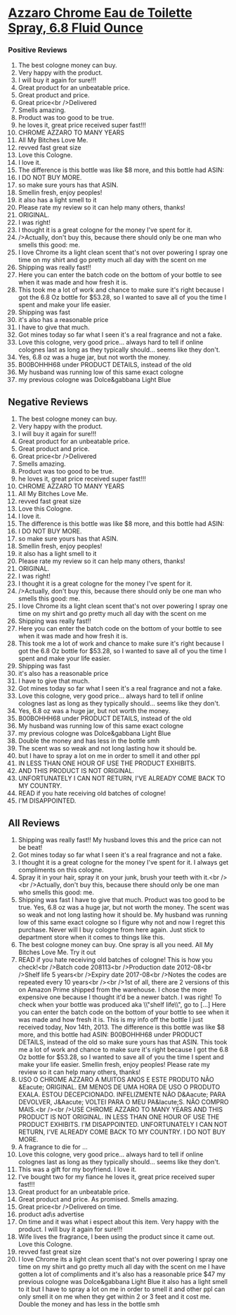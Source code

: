 # [Azzaro Chrome Eau de Toilette Spray, 6.8 Fluid Ounce](https://products.checkmycream.com/products/Azzaro-Chrome-Eau-de-Toilette-Spray-6.8-Fluid-Ounce.html)

### Positive Reviews

<ol>
      <li>The best cologne money can buy.</li>
      <li>Very happy with the product.</li>
      <li>I will buy it again for sure!!!</li>
      <li>Great product for an unbeatable price.</li>
      <li>Great product and price.  </li>
      <li>Great price&lt;br /&gt;Delivered</li>
      <li>Smells amazing.</li>
      <li>Product was too good to be true.</li>
      <li>he loves it, great price received super fast!!!</li>
      <li>CHROME AZZARO TO MANY YEARS</li>
      <li>All My Bitches Love Me.</li>
      <li>revved fast great size</li>
      <li>Love this Cologne.</li>
      <li>I love it.</li>
      <li>The difference is this bottle was like $8 more, and this bottle had ASIN:</li>
      <li>I DO NOT BUY MORE.</li>
      <li>so make sure yours has that ASIN.</li>
      <li>Smellin fresh, enjoy peoples!</li>
      <li>it also has a light smell to it</li>
      <li>Please rate my review so it can help many others, thanks!</li>
      <li>ORIGINAL.  </li>
      <li>I was right!</li>
      <li>I thought it is a great cologne for the money I&#x27;ve spent for it.</li>
      <li>/&gt;Actually, don&#x27;t buy this, because there should only be one man who smells this good: me.</li>
      <li>I love Chrome its a light clean scent that&#x27;s not over powering I spray one time on my shirt and go pretty much all day with the scent on me</li>
      <li>Shipping was really fast!!</li>
      <li>Here you can enter the batch code on the bottom of your bottle to see when it was made and how fresh it is.</li>
      <li>This took me a lot of work and chance to make sure it&#x27;s right because I got the 6.8 Oz bottle for $53.28, so I wanted to save all of you the time I spent and make your life easier.</li>
      <li>Shipping was fast</li>
      <li>it&#x27;s also has a reasonable price</li>
      <li>I have to give that much.</li>
      <li>Got mines today so far what I seen it&#x27;s a real fragrance and not a fake.</li>
      <li>Love this cologne, very good price... always hard to tell if online colognes last as long as they typically should... seems like they don&#x27;t.</li>
      <li>Yes, 6.8 oz was a huge jar, but not worth the money.</li>
      <li>B00BOHHH68 under PRODUCT DETAILS, instead of the old</li>
      <li>My husband was running low of this same exact cologne</li>
      <li>my previous cologne was Dolce&amp;gabbana Light Blue</li>
</ol>


<h2>Negative Reviews</h2>
<ol>
<li> The best cologne money can buy.</li>
<li> Very happy with the product.</li>
<li> I will buy it again for sure!!!</li>
<li> Great product for an unbeatable price.</li>
<li> Great product and price.  </li>
<li> Great price&lt;br /&gt;Delivered</li>
<li> Smells amazing.</li>
<li> Product was too good to be true.</li>
<li> he loves it, great price received super fast!!!</li>
<li> CHROME AZZARO TO MANY YEARS</li>
<li> All My Bitches Love Me.</li>
<li> revved fast great size</li>
<li> Love this Cologne.</li>
<li> I love it.</li>
<li> The difference is this bottle was like $8 more, and this bottle had ASIN:</li>
<li> I DO NOT BUY MORE.</li>
<li> so make sure yours has that ASIN.</li>
<li> Smellin fresh, enjoy peoples!</li>
<li> it also has a light smell to it</li>
<li> Please rate my review so it can help many others, thanks!</li>
<li> ORIGINAL.  </li>
<li> I was right!</li>
<li> I thought it is a great cologne for the money I&#x27;ve spent for it.</li>
<li> /&gt;Actually, don&#x27;t buy this, because there should only be one man who smells this good: me.</li>
<li> I love Chrome its a light clean scent that&#x27;s not over powering I spray one time on my shirt and go pretty much all day with the scent on me</li>
<li> Shipping was really fast!!</li>
<li> Here you can enter the batch code on the bottom of your bottle to see when it was made and how fresh it is.</li>
<li> This took me a lot of work and chance to make sure it&#x27;s right because I got the 6.8 Oz bottle for $53.28, so I wanted to save all of you the time I spent and make your life easier.</li>
<li> Shipping was fast</li>
<li> it&#x27;s also has a reasonable price</li>
<li> I have to give that much.</li>
<li> Got mines today so far what I seen it&#x27;s a real fragrance and not a fake.</li>
<li> Love this cologne, very good price... always hard to tell if online colognes last as long as they typically should... seems like they don&#x27;t.</li>
<li> Yes, 6.8 oz was a huge jar, but not worth the money.</li>
<li> B00BOHHH68 under PRODUCT DETAILS, instead of the old</li>
<li> My husband was running low of this same exact cologne</li>
<li> my previous cologne was Dolce&amp;gabbana Light Blue</li>
<li> Double the money and has less in the bottle smh</li>
<li> The scent was so weak and not long lasting how it should be.</li>
<li> but I have to spray a lot on me in order to smell it and other ppl</li>
<li> IN LESS THAN ONE HOUR OF USE THE PRODUCT EXHIBITS.</li>
<li> AND THIS PRODUCT IS NOT ORIGINAL.</li>
<li> UNFORTUNATELY I CAN NOT RETURN, I&#x27;VE ALREADY COME BACK TO MY COUNTRY.</li>
<li> READ if you hate receiving old batches of cologne!</li>
<li> I&#x27;M DISAPPOINTED.</li>
</ol>

<h2>All Reviews</h2>

<ol>
    <li> Shipping was really fast!! My husband loves this and the price can not be beat!</li>
    <li> Got mines today so far what I seen it&#x27;s a real fragrance and not a fake.</li>
    <li> I thought it is a great cologne for the money I&#x27;ve spent for it. I always get compliments on this cologne.</li>
    <li> Spray it in your hair, spray it on your junk, brush your teeth with it.&lt;br /&gt;&lt;br /&gt;Actually, don&#x27;t buy this, because there should only be one man who smells this good: me.</li>
    <li> Shipping was fast I have to give that much. Product was too good to be true. Yes, 6.8 oz was a huge jar, but not worth the money. The scent was so weak and not long lasting how it should be. My husband was running low of this same exact cologne so I figure why not and now I regret this purchase. Never will I buy cologne from here again. Just stick to department store when it comes to things like this.</li>
    <li> The best cologne money can buy. One spray is all you need. All My Bitches Love Me. Try it out</li>
    <li> READ if you hate receiving old batches of cologne! This is how you check!&lt;br /&gt;Batch code  208113&lt;br /&gt;Production date 2012-08&lt;br /&gt;Shelf life  5 years&lt;br /&gt;Expiry date  2017-08&lt;br /&gt;Notes the codes are repeated every 10 years&lt;br /&gt;&lt;br /&gt;1st of all, there are 2 versions of this on Amazon Prime shipped from the warehouse. I chose the more expensive one because I thought it&#x27;d be a newer batch. I was right! To check when your bottle was produced aka \\&quot;shelf life\\&quot;, go to [...] Here you can enter the batch code on the bottom of your bottle to see when it was made and how fresh it is. This is my info off the bottle I just received today, Nov 14th, 2013. The difference is this bottle was like $8 more, and this bottle had ASIN: B00BOHHH68 under PRODUCT DETAILS, instead of the old so make sure yours has that ASIN. This took me a lot of work and chance to make sure it&#x27;s right because I got the 6.8 Oz bottle for $53.28, so I wanted to save all of you the time I spent and make your life easier. Smellin fresh, enjoy peoples! Please rate my review so it can help many others, thanks!</li>
    <li> USO O CHROME AZZARO A MUITOS ANOS E ESTE  PRODUTO NÃO &amp;Eacute; ORIGINAL.  EM MENOS DE UMA HORA DE USO O PRODUTO EXALA. ESTOU DECEPCIONADO. INFELIZMENTE NÃO D&amp;Aacute; PARA DEVOLVER, J&amp;Aacute; VOLTEI PARA O MEU PA&amp;Iacute;S. NÃO COMPRO MAIS.&lt;br /&gt;&lt;br /&gt;USE CHROME AZZARO TO MANY YEARS AND THIS PRODUCT IS NOT ORIGINAL. IN LESS THAN ONE HOUR OF USE THE PRODUCT EXHIBITS. I&#x27;M DISAPPOINTED. UNFORTUNATELY I CAN NOT RETURN, I&#x27;VE ALREADY COME BACK TO MY COUNTRY. I DO NOT BUY MORE.</li>
    <li> A fragrance to die for ...</li>
    <li> Love this cologne, very good price... always hard to tell if online colognes last as long as they typically should... seems like they don&#x27;t.</li>
    <li> This was a gift for my boyfriend.  I love it.</li>
    <li> I&#x27;ve bought two for my fiance he loves it, great price received super fast!!!</li>
    <li> Great product for an unbeatable price.</li>
    <li> Great product and price.  As promised.  Smells amazing.</li>
    <li> Great price&lt;br /&gt;Delivered on time.</li>
    <li> product ad\s advertise</li>
    <li> On time and it was what i espect about this item. Very happy with the product. I will buy it again for sure!!!</li>
    <li> Wife lives the fragrance,  I been using the product since it came out. Love this Cologne.</li>
    <li> revved fast great size</li>
    <li> I love Chrome its a light clean scent that&#x27;s not over powering I spray one time on my shirt and go pretty much all day with the scent on me I have gotten a lot of compliments and it&#x27;s also has a reasonable price $47 my previous cologne was Dolce&amp;gabbana Light Blue it also has a light smell to it but I have to spray a lot on me in order to smell it and other ppl can only smell it on me when they get within 2 or 3 feet and it cost me. Double the money and has less in the bottle smh</li>
</ol>




